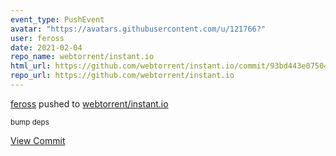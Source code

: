 ```yaml
---
event_type: PushEvent
avatar: "https://avatars.githubusercontent.com/u/121766?"
user: feross
date: 2021-02-04
repo_name: webtorrent/instant.io
html_url: https://github.com/webtorrent/instant.io/commit/93bd443e07504c7c28867810bd1d56c54fc2fd12
repo_url: https://github.com/webtorrent/instant.io
---
```


<a href='https://github.com/feross' target='_blank'>feross</a> pushed to <a href='https://github.com/webtorrent/instant.io' target='_blank'>webtorrent/instant.io</a>

<small>bump deps</small>

<a href='https://github.com/webtorrent/instant.io/commit/93bd443e07504c7c28867810bd1d56c54fc2fd12' target='_blank'>View Commit</a>